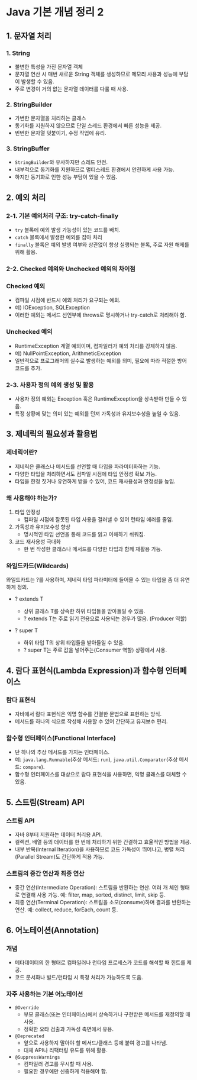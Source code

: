 # Java 기본 개념 정리 2

## 1. 문자열 처리
### 1. String
- 불변한 특성을 가진 문자열 객체
- 문자열 연산 시 매번 새로운 String 객체를 생성하므로 메모리 사용과 성능에 부담이 발생할 수 있음.
- 주로 변경이 거의 없는 문자열 데이터를 다룰 때 사용.

### 2. StringBuilder
- 가변한 문자열을 처리하는 클래스
- 동기화를 지원하지 않으므로 단일 스레드 환경에서 빠른 성능을 제공.
- 빈번한 문자열 덧붙이기, 수정 작업에 유리.

### 3. StringBuffer
- `StringBuilder`와 유사하지만 스레드 안전.
- 내부적으로 동기화를 지원하므로 멀티스레드 환경에서 안전하게 사용 가능.
- 하지만 동기화로 인한 성능 부담이 있을 수 있음.

## 2. 예외 처리
### 2-1. 기본 예외처리 구조: try-catch-finally
- `try` 블록에 예외 발생 가능성이 있는 코드를 배치.
- `catch` 블록에서 발생한 예외를 잡아 처리
- `finally` 블록은 예외 발생 여부와 상관없이 항상 실행되는 블록, 주로 자원 해제를 위해 활용.

### 2-2. Checked 예외와 Unchecked 예외의 차이점
### Checked 예외
- 컴파일 시점에 반드시 예외 처리가 요구되는 예외.
- 예) IOException, SQLException
- 이러한 예외는 메서드 선언부에 throws로 명시하거나 try-catch로 처리해야 함.

### Unchecked 예외
- RuntimeException 계열 예외이며, 컴파일러가 예외 처리를 강제하지 않음.
- 예) NullPointException, ArithmeticException
- 일반적으로 프로그래머의 실수로 발생하는 예외를 의미, 필요에 따라 적절한 방어 코드를 추가.

### 2-3. 사용자 정의 예외 생성 및 활용
- 사용자 정의 예외는 Exception 혹은 RuntimeException을 상속받아 만들 수 있음.
- 특정 상황에 맞는 의미 있는 예외를 던져 가독성과 유지보수성을 높일 수 있음.

## 3. 제네릭의 필요성과 활용법
### 제네릭이란?
- 제네릭은 클래스나 메서드를 선언할 때 타입을 파라미터화하는 기능.
- 다양한 타입을 처리하면서도 컴파일 시점에 타입 안정성 확보 가능.
- 타입을 한정 짓거나 유연하게 받을 수 있어, 코드 재사용성과 안정성을 높임.

### 왜 사용해야 하는가?
1. 타입 안정성
   - 컴파일 시점에 잘못된 타입 사용을 걸러낼 수 있어 런타임 에러를 줄임.
2. 가독성과 유지보수성 향상
   - 명시적인 타입 선언을 통해 코드를 읽고 이해하기 쉬워짐.
3. 코드 재사용성 극대화
   - 한 번 작성한 클래스나 메서드를 다양한 타입과 함께 재활용 가능.

### 와일드카드(Wildcards)

와일드카드는 ?를 사용하며, 제네릭 타입 파라미터에 들어올 수 있는 타입을 좀 더 유연하게 정의.

- ? extends T
  - 상위 클래스 T를 상속한 하위 타입들을 받아들일 수 있음.
  - ? extends T는 주로 읽기 전용으로 사용되는 경우가 많음. (Producer 역할)

- ? super T
  - 하위 타입 T의 상위 타입들을 받아들일 수 있음.
  - ? super T는 주로 값을 넣어주는(Consumer 역할) 상황에서 사용.

## 4. 람다 표현식(Lambda Expression)과 함수형 인터페이스

### 람다 표현식
- 자바에서 람다 표현식은 익명 함수를 간결한 문법으로 표현하는 방식.
- 메서드를 하나의 식으로 작성해 사용할 수 있어 간단하고 유지보수 편리.

### 함수형 인터페이스(Functional Interface)
- 단 하나의 추상 메서드를 가지는 인터페이스.
- 예: `java.lang.Runnable`(추상 메서드: `run`), `java.util.Comparator`(추상 메서드: `compare`).
- 함수형 인터페이스를 대상으로 람다 표현식을 사용하면, 익명 클래스를 대체할 수 있음.

## 5. 스트림(Stream) API

### 스트림 API
- 자바 8부터 지원하는 데이터 처리용 API.
- 컬렉션, 배열 등의 데이터를 한 번에 처리하기 위한 간결하고 효율적인 방법을 제공.
- 내부 반복(Internal Iteration)을 사용하므로 코드 가독성이 뛰어나고, 병렬 처리(Parallel Stream)도 간단하게 적용 가능.

### 스트림의 중간 연산과 최종 연산
- 중간 연산(Intermediate Operation): 스트림을 반환하는 연산. 여러 개 체인 형태로 연결해 사용 가능. 예: filter, map, sorted, distinct, limit, skip 등.
- 최종 연산(Terminal Operation): 스트림을 소모(consume)하며 결과를 반환하는 연산. 예: collect, reduce, forEach, count 등.

## 6. 어노테이션(Annotation)
### 개념
- 메타데이터의 한 형태로 컴파일러나 런타임 프로세스가 코드를 해석할 때 힌트를 제공.
- 코드 문서화나 빌드/런타임 시 특정 처리가 가능하도록 도움.

### 자주 사용하는 기본 어노테이션
* `@Override`
  - 부모 클래스(또는 인터페이스)에서 상속하거나 구현받은 메서드를 재정의할 때 사용.
  - 정확한 오타 검출과 가독성 측면에서 유용.
* `@Deprecated`
  - 앞으로 사용하지 말아야 할 메서드/클래스 등에 붙여 경고를 나타냄.
  - 대체 API나 리팩터링 유도를 위해 활용.
* `@SuppressWarnings`
  - 컴파일러 경고를 무시할 때 사용.
  - 필요한 경우에만 신중하게 적용해야 함.